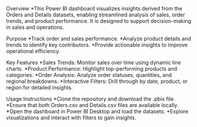 Overview
*This Power BI dashboard visualizes insights derived from the Orders and Details datasets, enabling streamlined analysis of sales, order trends, and product performance. It is designed to support decision-making in sales and operations.

Purpose
*Track order and sales performance.
*Analyze product details and trends to identify key contributors.
*Provide actionable insights to improve operational efficiency.

Key Features
*Sales Trends: Monitor sales over time using dynamic line charts.
*Product Performance: Highlight top-performing products and categories.
*Order Analysis: Analyze order statuses, quantities, and regional breakdowns.
*Interactive Filters: Drill through by date, product, or region for detailed insights.

Usage Instructions
*Clone the repository and download the .pbix file.
*Ensure that both Orders.csv and Details.csv files are available locally.
*Open the dashboard in Power BI Desktop and load the datasets.
*Explore visualizations and interact with filters to gain insights.
